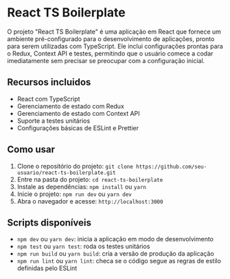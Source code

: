 # React TS Boilerplate

O projeto "React TS Boilerplate" é uma aplicação em React que fornece um ambiente pré-configurado para o desenvolvimento de aplicações, pronto para serem utilizadas com TypeScript. Ele inclui configurações prontas para o Redux, Context API e testes, permitindo que o usuário comece a codar imediatamente sem precisar se preocupar com a configuração inicial.

## Recursos incluidos

- React com TypeScript
- Gerenciamento de estado com Redux
- Gerenciamento de estado com Context API
- Suporte a testes unitários
- Configurações básicas de ESLint e Prettier

## Como usar

1. Clone o repositório do projeto: `git clone https://github.com/seu-usuario/react-ts-boilerplate.git`
2. Entre na pasta do projeto: `cd react-ts-boilerplate`
3. Instale as dependências: `npm install` ou `yarn`
4. Inicie o projeto: `npm run dev` ou `yarn dev`
5. Abra o navegador e acesse: `http://localhost:3000`

## Scripts disponíveis

- `npm dev` ou `yarn dev`: inicia a aplicação em modo de desenvolvimento
- `npm test` ou `yarn test`: roda os testes unitários
- `npm run build` ou `yarn build`: cria a versão de produção da aplicação
- `npm run lint` ou `yarn lint`: checa se o código segue as regras de estilo definidas pelo ESLint

